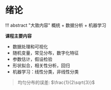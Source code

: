 # 绪论

!!! abstract "大致内容"
    概统 + 数据分析 + 机器学习

**课程主要内容**

- 数据处理和可视化
- 随机变量，常见分布，数字化特征
- 参数估计，假设检验
- 形状拟合，相关性分析，回归
- 机器学习：线性分类，非线性分类

> 均匀分布的误差: $\frac{1}{2\sqrt{3}}$